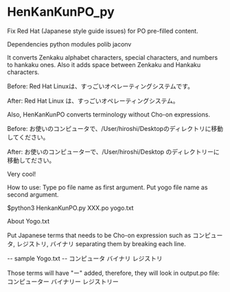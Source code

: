 # HenKanKunPO_py
Fix Red Hat (Japanese style guide issues)  for PO pre-filled content.

Dependencies
python modules
  polib
  jaconv


It converts Zenkaku alphabet characters, special characters, and numbers to hankaku ones.
Also it adds space between Zenkaku and Hankaku characters.

Before:
Red Hat Linuxは、すっごいオペレーティングシステムです。

After:
Red Hat Linux は、すっごいオペレーティングシステム。


Also, HenKanKunPO converts terminology without Cho-on expressions.

Before:
お使いのコンピュータで、/User/hiroshi/Desktopのディレクトリに移動してください。

After:
お使いのコンピューターで、/User/hiroshi/Desktop のディレクトリーに移動してださい。

Very cool!

How to use:
Type po file name as first argument. 
Put yogo file name as second argument.

$python3 HenkanKunPO.py XXX.po yogo.txt

About Yogo.txt

Put Japanese terms that needs to be Cho-on expression such as コンピュータ, レジストリ, バイナリ separating them by 
breaking each line. 



-- sample Yogo.txt --
コンピュータ
バイナリ
レジストリ


Those terms will have "ー" added, therefore, they will look in output.po file:
コンピューター
バイナリー
レジストリー
